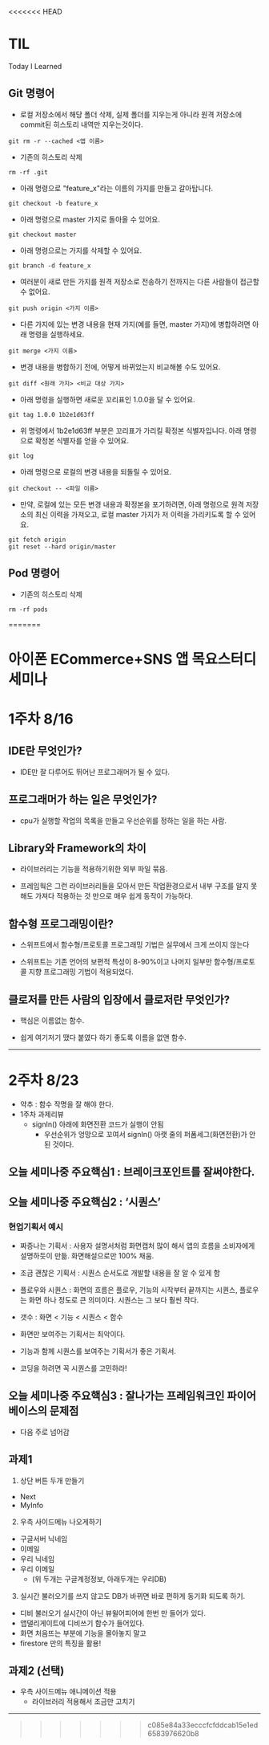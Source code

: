 <<<<<<< HEAD

# TIL
Today I Learned


## Git 명령어

- 로컬 저장소에서 해당 폴더 삭제, 실제 폴더를 지우는게 아니라 원격 저장소에 commit된 히스토리 내역만 지우는것이다.

~~~
git rm -r --cached <앱 이름>
~~~
- 기존의 히스토리 삭제
~~~
rm -rf .git
~~~
- 아래 명령으로 "feature_x"라는 이름의 가지를 만들고 갈아탑니다.
~~~
git checkout -b feature_x
~~~
- 아래 명령으로 master 가지로 돌아올 수 있어요.
~~~
git checkout master
~~~
- 아래 명령으로는 가지를 삭제할 수 있어요.
~~~
git branch -d feature_x
~~~
- 여러분이 새로 만든 가지를 원격 저장소로 전송하기 전까지는 다른 사람들이 접근할 수 없어요.
~~~
git push origin <가지 이름>
~~~
- 다른 가지에 있는 변경 내용을 현재 가지(예를 들면, master 가지)에 병합하려면 아래 명령을 실행하세요.
~~~
git merge <가지 이름>
~~~
- 변경 내용을 병합하기 전에, 어떻게 바뀌었는지 비교해볼 수도 있어요.
~~~
git diff <원래 가지> <비교 대상 가지>
~~~
- 아래 명령을 실행하면 새로운 꼬리표인 1.0.0을 달 수 있어요.
~~~
git tag 1.0.0 1b2e1d63ff
~~~
- 위 명령에서 1b2e1d63ff 부분은 꼬리표가 가리킬 확정본 식별자입니다. 아래 명령으로 확정본 식별자를 얻을 수 있어요.
~~~
git log
~~~
- 아래 명령으로 로컬의 변경 내용을 되돌릴 수 있어요.
~~~
git checkout -- <파일 이름>
~~~
- 만약, 로컬에 있는 모든 변경 내용과 확정본을 포기하려면, 아래 명령으로 원격 저장소의 최신 이력을 가져오고, 로컬 master 가지가 저 이력을 가리키도록 할 수 있어요.
~~~
git fetch origin
git reset --hard origin/master
~~~

## Pod 명령어

- 기존의 히스토리 삭제
~~~
rm -rf pods
~~~
=======
# 아이폰 ECommerce+SNS 앱 목요스터디세미나

# 1주차 8/16

## IDE란 무엇인가?

- IDE만 잘 다루어도 뛰어난 프로그래머가 될 수 있다.

## 프로그래머가 하는 일은 무엇인가?

- cpu가 실행할 작업의 목록을 만들고 우선순위를 정하는 일을 하는 사람.

## Library와 Framework의 차이

- 라이브러리는 기능을 적용하기위한 외부 파일 묶음.

- 프레임웍은 그런 라이브러리들을 모아서 만든 작업환경으로서 내부 구조를 알지 못해도 가져다 적용하는 것 만으로 매우 쉽게 동작이 가능하다.

## 함수형 프로그래밍이란?

- 스위프트에서 함수형/프로토콜 프로그래밍 기법은 실무에서 크게 쓰이지 않는다

- 스위프트는 기존 언어의 보편적 특성이 8-90%이고 나머지 일부만 함수형/프로토콜 지향 프로그래밍 기법이 적용되었다.

## 클로저를 만든 사람의 입장에서 클로저란 무엇인가?

- 핵심은 이름없는 함수.

- 쉽게 여기저기 땠다 붙였다 하기 좋도록 이름을 없앤 함수.

----

# 2주차 8/23

- 약추 : 함수 작명을 잘 해야 한다.
- 1주차 과제리뷰
  - signIn() 아래에 화면전환 코드가 실행이 안됨
    - 우선순위가 엉망으로 꼬여서 signIn() 아랫 줄의 퍼폼세그(화면전환)가 안된 것이다.

## 오늘 세미나중 주요핵심1 : 브레이크포인트를 잘써야한다.

## 오늘 세미나중 주요핵심2 : ‘시퀀스’

### 현업기획서 예시

- 짜증나는 기획서 : 사용자 설명서처럼 화면캡처 많이 해서 앱의 흐름을 소비자에게 설명하듯이 만듦.  화면해설으로만 100% 채움.

- 조금 괜찮은 기획서 : 시퀀스 순서도로 개발할 내용을 잘 알 수 있게 함

- 플로우와 시퀀스 : 화면의 흐름은 플로우, 기능의 시작부터 끝까지는 시퀀스, 플로우는 화면 하나 정도로 큰 의미이다. 시퀀스는 그 보다 훨씬 작다.

- 갯수 : 화면 < 기능 < 시퀀스 < 함수

- 화면만 보여주는 기획서는 최악이다.

- 기능과 함께 시퀀스를 보여주는 기획서가 좋은 기획서.

- 코딩을 하려면 꼭 시퀀스를 고민하라!

## 오늘 세미나중 주요핵심3 : 잘나가는 프레임워크인 파이어베이스의 문제점

- 다음 주로 넘어감

## 과제1

1. 상단 버튼 두개 만들기
- Next
- MyInfo

2. 우측 사이드메뉴 나오게하기
- 구글서버 닉네임
- 이메일
- 우리 닉네임
- 우리 이메일
	- (위 두개는 구글계정정보, 아래두개는 우리DB)

3. 실시간 불러오기를 쓰지 않고도 DB가 바뀌면 바로 편하게 동기화 되도록 하기.
- 디비 불러오기 실시간이 아닌 뷰윌어피어에 한번 만 들어가 있다.
- 앱댈리게이트에 디비쓰기 함수가 들어있다.
- 화면 처음뜨는 부분에 기능을 몰아놓지 말고
- firestore 만의 특징을 활용!

## 과제2 (선택)

- 우측 사이드메뉴 애니메이션 적용
  - 라이브러리 적용해서 조금만 고치기
  
----
  
>>>>>>> c085e84a33ecccfcfddcab15e1ed6583976620b8
